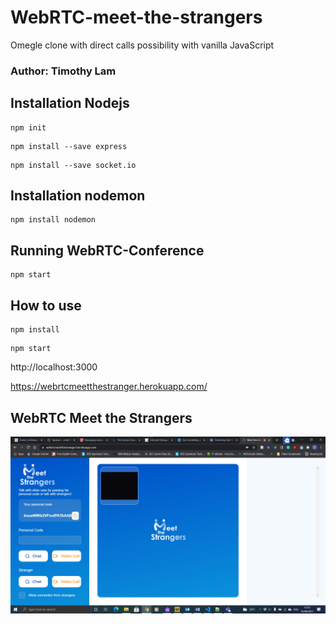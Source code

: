 # WebRTC-meet-the-strangers
 Omegle clone with direct calls possibility with vanilla JavaScript

 ### Author: Timothy Lam

## Installation Nodejs

```
npm init
```

```
npm install --save express
```

```
npm install --save socket.io
```

## Installation nodemon

```
npm install nodemon
```

## Running WebRTC-Conference

```
npm start
```

## How to use 

```
npm install
```

```
npm start
```

 http://localhost:3000

https://webrtcmeetthestranger.herokuapp.com/

## WebRTC Meet the Strangers
![WebRTC Meet the Strangers](img/WebRTC-meet-the-strangers.jpg)
